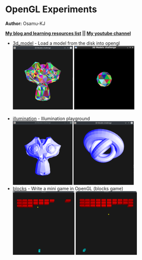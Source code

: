 
# OpenGL Experiments

<b>Author:</b> Osamu-KJ

<b><a href="https://osamu-kj.gitbook.io/">My blog and learning resources list</a> || <a href="https://www.youtube.com/@osamu-kj">My youtube channel</a></b>

<ul>
  <li><a href="./3d_model/main.cpp">3d_model</a> - Load a model from the disk into opengl</li>
  <img src="/3d_model/images/3d_models_1.png" height="200" />
  <img src="/3d_model/images/3d_models_2.png" height="200" />
  <br><br>
  <li><a href="./illumination/main.cpp">illumination</a> - Illumination playground</li>
  <img src="/illumination/images/illumination_1.png" height="200" /> 
  <img src="/illumination/images/illumination_2.png" height="200" />
  <li><a href="./blocks/main.cpp">blocks</a> - Write a mini game in OpenGL (blocks game)</li>
  <img src="/blocks/images/blocks_1.png" height="200" /> 
  <img src="/blocks/images/blocks_2.png" height="200" />
</ul>
